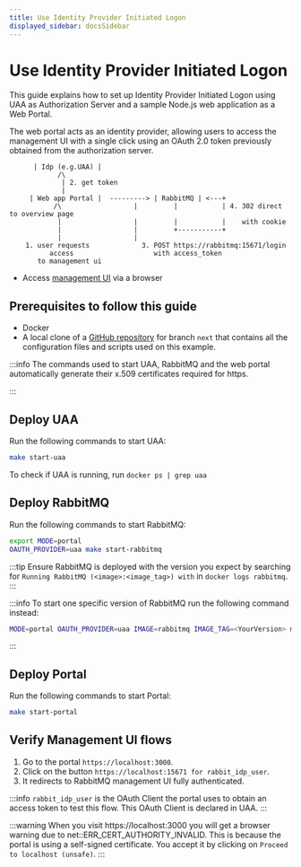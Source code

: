 ```yaml
---
title: Use Identity Provider Initiated Logon
displayed_sidebar: docsSidebar
---
```

<!--
Copyright (c) 2007-2025 Broadcom. All Rights Reserved. The term "Broadcom" refers to Broadcom Inc. and/or its subsidiaries.

All rights reserved. This program and the accompanying materials
are made available under the terms of the under the Apache License,
Version 2.0 (the "License”); you may not use this file except in compliance
with the License. You may obtain a copy of the License at

https://www.apache.org/licenses/LICENSE-2.0

Unless required by applicable law or agreed to in writing, software
distributed under the License is distributed on an "AS IS" BASIS,
WITHOUT WARRANTIES OR CONDITIONS OF ANY KIND, either express or implied.
See the License for the specific language governing permissions and
limitations under the License.
-->

# Use Identity Provider Initiated Logon

This guide explains how to set up Identity Provider Initiated Logon
using UAA as Authorization Server and a sample Node.js web application as a Web Portal.

The web portal acts as an identity provider, allowing users to access the 
management UI with a single click using an OAuth 2.0 token previously 
obtained from the authorization server.

```
      | Idp (e.g.UAA) |
            /\
             | 2. get token
             |
     | Web app Portal |  ---------> | RabbitMQ | <---+
           /\                  |         |           | 4. 302 direct to overview page
            |                  |         |           |    with cookie
            |                  |         +-----------+
            |                  |
    1. user requests             3. POST https://rabbitmq:15671/login  
          access                    with access_token 
       to management ui

```

* Access [management UI](./management/) via a browser

## Prerequisites to follow this guide

* Docker
* A local clone of a [GitHub repository](https://github.com/rabbitmq/rabbitmq-oauth2-tutorial/tree/next) for branch `next` that contains all the configuration files and scripts used on this example.

:::info 
The commands used to start UAA, RabbitMQ and the web portal automatically 
generate their x.509 certificates required for https.

:::

## Deploy UAA 

Run the following commands to start UAA:

```bash
make start-uaa
```
 
To check if UAA is running, run `docker ps | grep uaa`

## Deploy RabbitMQ 

Run the following commands to start RabbitMQ:

```bash
export MODE=portal
OAUTH_PROVIDER=uaa make start-rabbitmq
```

:::tip
Ensure RabbitMQ is deployed with the version you expect by searching for 
 `Running RabbitMQ (<image>:<image_tag>) with` in `docker logs rabbitmq`.
:::

:::info
To start one specific version of RabbitMQ run the following command instead:
```bash 
MODE=portal OAUTH_PROVIDER=uaa IMAGE=rabbitmq IMAGE_TAG=<YourVersion> make start-rabbitmq
```
:::

## Deploy Portal 

Run the following commands to start Portal:

```bash
make start-portal
```

## Verify Management UI flows

1. Go to the portal `https://localhost:3000`.
2. Click on the button `https://localhost:15671 for rabbit_idp_user`.
3. It redirects to RabbitMQ management UI fully authenticated.

:::info 
`rabbit_idp_user` is the OAuth Client the portal uses to obtain an access token to
test this flow. This OAuth Client is declared in UAA.
:::

:::warning
When you visit https://localhost:3000 you will get a browser warning 
due to net::ERR_CERT_AUTHORITY_INVALID. This is because the portal 
is using a self-signed certificate. You accept it by clicking on `Proceed to localhost (unsafe)`.
:::
